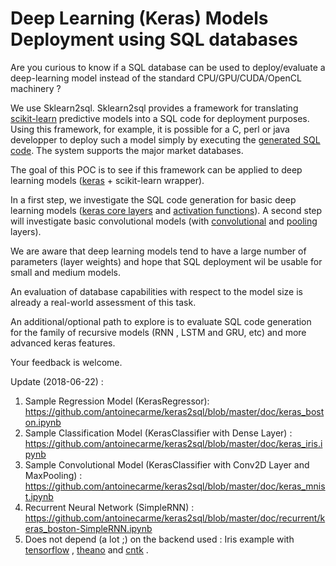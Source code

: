 # Deep Learning (Keras) Models Deployment using SQL databases

Are you curious to know if a SQL database can be used to deploy/evaluate a deep-learning model instead of the standard CPU/GPU/CUDA/OpenCL machinery ?

We use Sklearn2sql. Sklearn2sql provides a framework for translating [scikit-learn](https://github.com/scikit-learn/scikit-learn) predictive models into a SQL code for deployment purposes. Using this framework, for example, it is possible for a C, perl or java developper to deploy such a model simply by executing the [generated SQL code](https://github.com/antoinecarme/sklearn2sql-demo/blob/master/sample_outputs_round_4/MLPClassifier/BreastCancer/oracle/demo1_MLPClassifier_oracle.sql). The system supports the major market databases.

The goal of this POC is to see if this framework can be applied to deep learning models ([keras](https://github.com/keras-team/keras) + scikit-learn wrapper).


In a first step, we investigate the SQL code generation for basic deep learning models ([keras core layers](https://keras.io/layers/core/) and [activation functions](https://keras.io/layers/advanced-activations/)). A second step will investigate basic convolutional models (with [convolutional](https://keras.io/layers/convolutional/) and [pooling](https://keras.io/layers/pooling/) layers).

We are aware that deep learning models tend to have a large number of parameters (layer weights) and hope that SQL deployment wil be usable for small and medium models. 

An evaluation of database capabilities with respect to the model size is already a real-world assessment of this task. 

An additional/optional path to explore is to evaluate SQL code generation for the family of recursive models (RNN , LSTM and GRU, etc) and more advanced keras features.

Your feedback is welcome.

Update (2018-06-22) : 
1. Sample Regression Model (KerasRegressor): https://github.com/antoinecarme/keras2sql/blob/master/doc/keras_boston.ipynb
2. Sample Classification Model (KerasClassifier with Dense Layer) : https://github.com/antoinecarme/keras2sql/blob/master/doc/keras_iris.ipynb
3. Sample Convolutional Model (KerasClassifier with Conv2D Layer and MaxPooling) :  https://github.com/antoinecarme/keras2sql/blob/master/doc/keras_mnist.ipynb
4. Recurrent Neural Network (SimpleRNN) : https://github.com/antoinecarme/keras2sql/blob/master/doc/recurrent/keras_boston-SimpleRNN.ipynb
5. Does not depend (a lot ;) on the backend used : Iris example with [tensorflow](https://github.com/antoinecarme/keras2sql/blob/master/doc/keras_iris-tensorflow.ipynb) , [theano](https://github.com/antoinecarme/keras2sql/blob/master/doc/keras_iris-theano.ipynb) and [cntk](https://github.com/antoinecarme/keras2sql/blob/master/doc/keras_iris-cntk.ipynb) .

